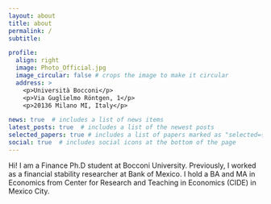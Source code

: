 ```yaml
---
layout: about
title: about
permalink: /
subtitle: 

profile:
  align: right
  image: Photo_Official.jpg
  image_circular: false # crops the image to make it circular
  address: >
    <p>Università Bocconi</p>
    <p>Via Guglielmo Röntgen, 1</p>
    <p>20136 Milano MI, Italy</p>

news: true  # includes a list of news items
latest_posts: true  # includes a list of the newest posts
selected_papers: true # includes a list of papers marked as "selected={true}"
social: true  # includes social icons at the bottom of the page
---
```


Hi! I am a Finance Ph.D student at Bocconi University. Previously, I worked as a financial stability researcher at Bank of Mexico. I hold a BA and MA in Economics from Center for Research and Teaching in Economics (CIDE) in Mexico City.
